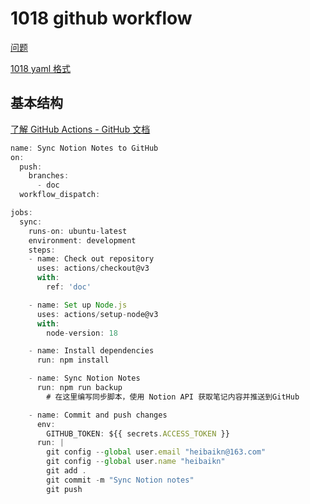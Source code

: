 # 1018 github workflow

[问题](1018%20github%20workflow%20b8bd8a5bca8946c1bcff82300c6e3c2e/%E9%97%AE%E9%A2%98%209eb2c470321440f38d42bf82d56aab4c.md)

[1018 yaml 格式](1018%20yaml%20%E6%A0%BC%E5%BC%8F%20c45dd9a3436f40558af29d8c680ae677.md)

## 基本结构

[了解 GitHub Actions - GitHub 文档](https://docs.github.com/zh/actions/learn-github-actions/understanding-github-actions)

```jsx
name: Sync Notion Notes to GitHub
on:
  push:
    branches:
      - doc
  workflow_dispatch: 

jobs:
  sync:
    runs-on: ubuntu-latest
    environment: development 
    steps:
    - name: Check out repository
      uses: actions/checkout@v3
      with:
        ref: 'doc'

    - name: Set up Node.js
      uses: actions/setup-node@v3
      with:
        node-version: 18

    - name: Install dependencies
      run: npm install 

    - name: Sync Notion Notes
      run: npm run backup
        # 在这里编写同步脚本，使用 Notion API 获取笔记内容并推送到GitHub

    - name: Commit and push changes
      env:
        GITHUB_TOKEN: ${{ secrets.ACCESS_TOKEN }}
      run: |
        git config --global user.email "heibaikn@163.com"
        git config --global user.name "heibaikn"
        git add .
        git commit -m "Sync Notion notes"
        git push
```